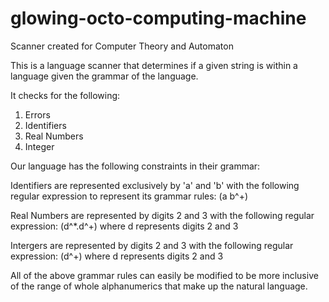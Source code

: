 # glowing-octo-computing-machine
Scanner created for Computer Theory and Automaton

This is a language scanner that determines if a given string is within a language given the grammar of the language.

It checks for the following:
1) Errors 
2) Identifiers
3) Real Numbers
4) Integer

Our language has the following constraints in their grammar:

Identifiers are represented exclusively by 'a' and 'b' with the following regular expression to represent its grammar rules: (a b^+)

Real Numbers are represented by digits 2 and 3 with the following regular expression: (d^*.d^+) where d represents digits 2 and 3 

Intergers are represented by digits 2 and 3 with the following regular expression: (d^+) where d represents digits 2 and 3 

All of the above grammar rules can easily be modified to be more inclusive of the range of whole alphanumerics that make up the natural language.

